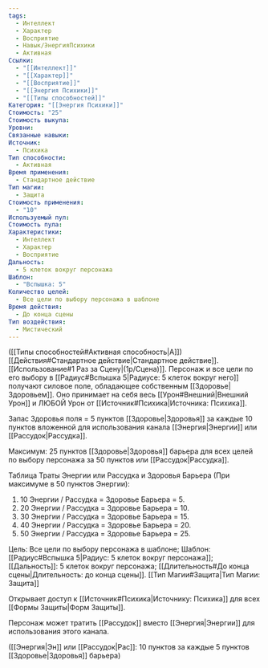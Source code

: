 ```yaml
---
tags:
  - Интеллект
  - Характер
  - Восприятие
  - Навык/ЭнергияПсихики
  - Активная
Ссылки:
  - "[[Интеллект]]"
  - "[[Характер]]"
  - "[[Восприятие]]"
  - "[[Энергия Психики]]"
  - "[[Типы способностей]]"
Категория: "[[Энергия Психики]]"
Стоимость: "25"
Стоимость выкупа: 
Уровни: 
Связанные навыки: 
Источник:
  - Психика
Тип способности:
  - Активная
Время применения:
  - Стандартное действие
Тип магии:
  - Защита
Стоимость применения:
  - "10"
Используемый пул: 
Стоимость пула: 
Характеристики:
  - Интеллект
  - Характер
  - Восприятие
Дальность:
  - 5 клеток вокруг персонажа
Шаблон:
  - "Вспышка: 5"
Количество целей:
  - Все цели по выбору персонажа в шаблоне
Время действия:
  - До конца сцены
Тип воздействия:
  - Мистический
---
```

([[Типы способностей#Активная способность|А]]) [[Действия#Стандартное действие|Стандартное действие]]. [[Использование#1 Раз за Сцену|(1р/Сцена)]]. Персонаж и все цели по его выбору в  [[Радиус#Вспышка 5|Радиусе: 5 клеток вокруг него]] получают силовое поле, обладающее собственным [[Здоровье|Здоровьем]]. Оно принимает на себя весь [[Урон#Внешний|Внешний Урон]] и ЛЮБОЙ Урон от [[Источник#Психика|Источника: Психика]].

Запас Здоровья поля = 5 пунктов [[Здоровье|Здоровья]] за каждые 10 пунктов вложенной для использования канала [[Энергия|Энергии]] или [[Рассудок|Рассудка]].

Максимум: 25 пунктов [[Здоровье|Здоровья]] барьера для всех целей по выбору персонажа за 50 пунктов или [[Рассудок|Рассудка]].

Таблица Траты Энергии или Рассудка и Здоровья Барьера
(При максимуме в 50 пунктов Энергии):

1. 10 Энергии / Рассудка = Здоровье Барьера = 5.
2. 20 Энергии / Рассудка = Здоровье Барьера = 10.
3. 30 Энергии / Рассудка = Здоровье Барьера = 15.
4. 40 Энергии / Рассудка = Здоровье Барьера = 20.
5. 50 Энергии / Рассудка = Здоровье Барьера = 25.

Цель: Все цели по выбору персонажа в шаблоне; Шаблон: [[Радиус#Вспышка 5|Радиус: 5 клеток вокруг персонажа]]; [[Дальность]]: 5 клеток вокруг персонажа; [[Длительность#До конца сцены|Длительность: до конца сцены]]. [[Тип Магии#Защита|Тип Магии: Защита]]

Открывает доступ к [[Источник#Психика|Источнику: Психика]] для всех [[Формы Защиты|Форм Защиты]]. 

Персонаж может тратить [[Рассудок]] вместо [[Энергия|Энергии]] для использования этого канала. 

([[Энергия|Эн]] или [[Рассудок|Рас]]: 10 пунктов за каждые 5 пунктов [[Здоровье|Здоровья]] барьера)